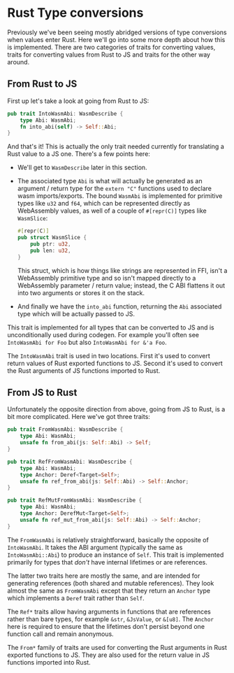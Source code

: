 # Rust Type conversions

Previously we've been seeing mostly abridged versions of type conversions when
values enter Rust. Here we'll go into some more depth about how this is
implemented. There are two categories of traits for converting values, traits
for converting values from Rust to JS and traits for the other way around.

## From Rust to JS

First up let's take a look at going from Rust to JS:

```rust
pub trait IntoWasmAbi: WasmDescribe {
    type Abi: WasmAbi;
    fn into_abi(self) -> Self::Abi;
}
```

And that's it! This is actually the only trait needed currently for translating
a Rust value to a JS one. There's a few points here:

* We'll get to `WasmDescribe` later in this section.

* The associated type `Abi` is what will actually be generated as an argument /
  return type for the `extern "C"` functions used to declare wasm imports/exports.
  The bound `WasmAbi` is implemented for primitive types like `u32` and `f64`,
  which can be represented directly as WebAssembly values, as well of a couple
  of `#[repr(C)]` types like `WasmSlice`:

  ```rust
  #[repr(C)]
  pub struct WasmSlice {
      pub ptr: u32,
      pub len: u32,
  }
  ```

  This struct, which is how things like strings are represented in FFI, isn't
  a WebAssembly primitive type and so isn't mapped directly to a WebAssembly
  parameter / return value; instead, the C ABI flattens it out into two arguments
  or stores it on the stack.

* And finally we have the `into_abi` function, returning the `Abi` associated
  type which will be actually passed to JS.

This trait is implemented for all types that can be converted to JS and is
unconditionally used during codegen. For example you'll often see `IntoWasmAbi
for Foo` but also `IntoWasmAbi for &'a Foo`.

The `IntoWasmAbi` trait is used in two locations. First it's used to convert
return values of Rust exported functions to JS. Second it's used to convert the
Rust arguments of JS functions imported to Rust.

## From JS to Rust

Unfortunately the opposite direction from above, going from JS to Rust, is a bit
more complicated. Here we've got three traits:

```rust
pub trait FromWasmAbi: WasmDescribe {
    type Abi: WasmAbi;
    unsafe fn from_abi(js: Self::Abi) -> Self;
}

pub trait RefFromWasmAbi: WasmDescribe {
    type Abi: WasmAbi;
    type Anchor: Deref<Target=Self>;
    unsafe fn ref_from_abi(js: Self::Abi) -> Self::Anchor;
}

pub trait RefMutFromWasmAbi: WasmDescribe {
    type Abi: WasmAbi;
    type Anchor: DerefMut<Target=Self>;
    unsafe fn ref_mut_from_abi(js: Self::Abi) -> Self::Anchor;
}
```

The `FromWasmAbi` is relatively straightforward, basically the opposite of
`IntoWasmAbi`. It takes the ABI argument (typically the same as
`IntoWasmAbi::Abi`) to produce an instance of
`Self`. This trait is implemented primarily for types that *don't* have internal
lifetimes or are references.

The latter two traits here are mostly the same, and are intended for generating
references (both shared and mutable references). They look almost the same as
`FromWasmAbi` except that they return an `Anchor` type which implements a
`Deref` trait rather than `Self`.

The `Ref*` traits allow having arguments in functions that are references rather
than bare types, for example `&str`, `&JsValue`, or `&[u8]`. The `Anchor` here
is required to ensure that the lifetimes don't persist beyond one function call
and remain anonymous.

The `From*` family of traits are used for converting the Rust arguments in Rust
exported functions to JS. They are also used for the return value in JS
functions imported into Rust.

